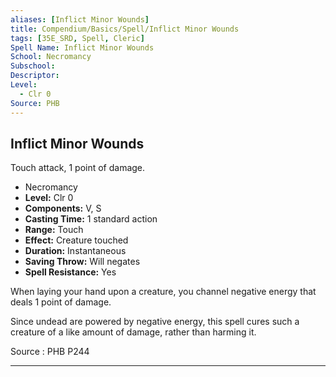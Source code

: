 ```yaml
---
aliases: [Inflict Minor Wounds]
title: Compendium/Basics/Spell/Inflict Minor Wounds
tags: [35E_SRD, Spell, Cleric]
Spell Name: Inflict Minor Wounds
School: Necromancy
Subschool: 
Descriptor: 
Level:
  - Clr 0
Source: PHB
---
```



## Inflict Minor Wounds

Touch attack, 1 point of damage.

*   Necromancy
*   **Level:** Clr 0
*   **Components:** V, S
*   **Casting Time:** 1 standard action
*   **Range:** Touch
*   **Effect:** Creature touched
*   **Duration:** Instantaneous
*   **Saving Throw:** Will negates
*   **Spell Resistance:** Yes

<p>When laying your hand upon a creature, you channel negative energy that deals 1 point of damage.</p><p>Since undead are powered by negative energy, this spell cures such a creature of a like amount of damage, rather than harming it.</p>

Source : PHB P244

---
